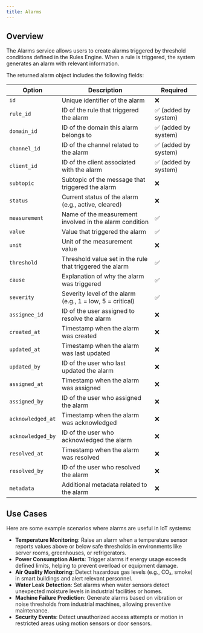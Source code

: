 ```yaml
---
title: Alarms
---
```


## Overview

The Alarms service allows users to create alarms triggered by threshold conditions defined in the Rules Engine. When a rule is triggered, the system generates an alarm with relevant information.

The returned alarm object includes the following fields:

| Option            | Description                                               | Required             |
| ----------------- | --------------------------------------------------------- | -------------------- |
| `id`              | Unique identifier of the alarm                            | ❌                   |
| `rule_id`         | ID of the rule that triggered the alarm                   | ✅ (added by system) |
| `domain_id`       | ID of the domain this alarm belongs to                    | ✅ (added by system) |
| `channel_id`      | ID of the channel related to the alarm                    | ✅ (added by system) |
| `client_id`       | ID of the client associated with the alarm                | ✅ (added by system) |
| `subtopic`        | Subtopic of the message that triggered the alarm          | ❌                   |
| `status`          | Current status of the alarm (e.g., active, cleared)       | ❌                   |
| `measurement`     | Name of the measurement involved in the alarm condition   | ✅                   |
| `value`           | Value that triggered the alarm                            | ✅                   |
| `unit`            | Unit of the measurement value                             | ❌                   |
| `threshold`       | Threshold value set in the rule that triggered the alarm  | ✅                   |
| `cause`           | Explanation of why the alarm was triggered                | ✅                   |
| `severity`        | Severity level of the alarm (e.g., 1 = low, 5 = critical) | ✅                   |
| `assignee_id`     | ID of the user assigned to resolve the alarm              | ❌                   |
| `created_at`      | Timestamp when the alarm was created                      | ❌                   |
| `updated_at`      | Timestamp when the alarm was last updated                 | ❌                   |
| `updated_by`      | ID of the user who last updated the alarm                 | ❌                   |
| `assigned_at`     | Timestamp when the alarm was assigned                     | ❌                   |
| `assigned_by`     | ID of the user who assigned the alarm                     | ❌                   |
| `acknowledged_at` | Timestamp when the alarm was acknowledged                 | ❌                   |
| `acknowledged_by` | ID of the user who acknowledged the alarm                 | ❌                   |
| `resolved_at`     | Timestamp when the alarm was resolved                     | ❌                   |
| `resolved_by`     | ID of the user who resolved the alarm                     | ❌                   |
| `metadata`        | Additional metadata related to the alarm                  | ❌                   |

## Use Cases

Here are some example scenarios where alarms are useful in IoT systems:

- **Temperature Monitoring**: Raise an alarm when a temperature sensor reports values above or below safe thresholds in environments like server rooms, greenhouses, or refrigerators.
- **Power Consumption Alerts**: Trigger alarms if energy usage exceeds defined limits, helping to prevent overload or equipment damage.
- **Air Quality Monitoring**: Detect hazardous gas levels (e.g., CO₂, smoke) in smart buildings and alert relevant personnel.
- **Water Leak Detection**: Set alarms when water sensors detect unexpected moisture levels in industrial facilities or homes.
- **Machine Failure Prediction**: Generate alarms based on vibration or noise thresholds from industrial machines, allowing preventive maintenance.
- **Security Events**: Detect unauthorized access attempts or motion in restricted areas using motion sensors or door sensors.
 